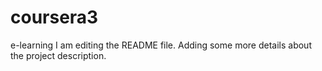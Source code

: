 # coursera3
e-learning
I am editing the README file. Adding some more details about the project description.

